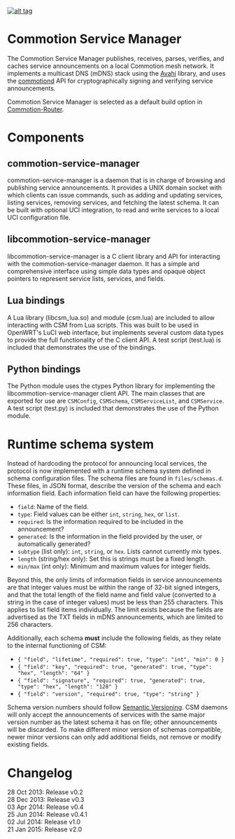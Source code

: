 [![alt tag](http://img.shields.io/badge/maintainer-dismantl-green.svg)](https://github.com/dismantl)

Commotion Service Manager
=========================

The Commotion Service Manager publishes, receives, parses, verifies, and caches service announcements on a local Commotion mesh network. It implements a multicast DNS (mDNS) stack using the [Avahi][] library, and uses the [commotiond][] API for cryptographically signing and verifying service announcements.

Commotion Service Manager is selected as a default build option in [Commotion-Router](https://github.com/opentechinstitute/commotion-router).

Components
==========

commotion-service-manager
-------------------------
commotion-service-manager is a daemon that is in charge of browsing and publishing service announcements. It provides a UNIX domain socket with which clients can issue commands, such as adding and updating services, listing services, removing services, and fetching the latest schema. It can be built with optional UCI integration, to read and write services to a local UCI configuration file.

libcommotion-service-manager
----------------------------
libcommotion-service-manager is a C client library and API for interacting with the commotion-service-manager daemon. It has a simple and comprehensive interface using simple data types and opaque object pointers to represent service lists, services, and fields.

Lua bindings
------------
A Lua library (libcsm_lua.so) and module (csm.lua) are included to allow interacting with CSM from Lua scripts. This was built to be used in OpenWRT's LuCI web interface, but implements several custom data types to provide the full functionality of the C client API. A test script (test.lua) is included that demonstrates the use of the bindings.

Python bindings
---------------
The Python module uses the ctypes Python library for implementing the libcommotion-service-manager client API. The main classes that are exported for use are `CSMConfig`, `CSMSchema`, `CSMServiceList`, and `CSMService`. A test script (test.py) is included that demonstrates the use of the Python module.

Runtime schema system
=====================

Instead of hardcoding the protocol for announcing local services, the protocol is now implemented with a runtime schema system defined in schema configuration files. The schema files are found in `files/schemas.d`. These files, in JSON format, describe the version of the schema and each information field. Each information field can have the following properties:

* `field`: Name of the field.
* `type`: Field values can be either `int`, `string`, `hex`, or `list`.
* `required`: Is the information required to be included in the announcement?
* `generated`: Is the information in the field provided by the user, or automatically generated?
* `subtype` (list only): `int`, `string`, or `hex`. Lists cannot currently mix types.
* `length` (string/hex only): Set this is strings must be a fixed length.
* `min/max` (int only): Minimum and maximum values for integer fields.

Beyond this, the only limits of information fields in service announcements are that integer values must be within the range of 32-bit signed integers, and that the total length of the field name and field value (converted to a string in the case of integer values) must be less than 255 characters. This applies to list field items individually. The limit exists because the fields are advertised as the TXT fields in mDNS announcements, which are limited to 256 characters.

Additionally, each schema **must** include the following fields, as they relate to the internal functioning of CSM:

* `{ "field", "lifetime", "required": true, "type": "int", "min": 0 }`
* `{ "field": "key", "required": true, "generated": true, "type": "hex", "length": "64" }`
* `{ "field": "signature", "required": true, "generated": true, "type": "hex", "length": "128" }`
* `{ "field": "version", "required": true, "type": "string" }`

Schema version numbers should follow [Semantic Versioning][semver]. CSM daemons will only accept the announcements of services with the same major version number as the latest schema it has on file; other announcements will be discarded. To make different minor version of schemas compatible, newer minor versions can only add additional fields, not remove or modify existing fields.

Changelog
=========

28 Oct 2013: Release v0.2  
28 Dec 2013: Release v0.3  
03 Apr 2014: Release v0.4  
25 Jun 2014: Release v0.4.1  
02 Jul 2014: Release v1.0  
21 Jan 2015: Release v2.0  

[Avahi]: http://avahi.org/
[commotiond]: https://github.com/opentechinstitute/commotiond
[semver]: http://semver.org/
